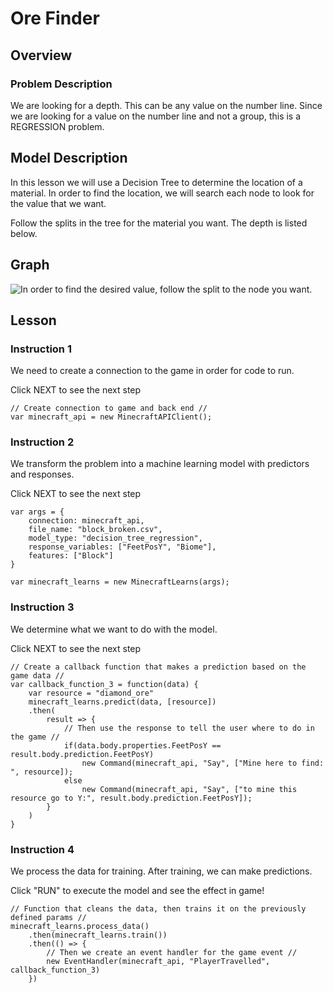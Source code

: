 # Ore Finder

## Overview
### Problem Description

We are looking for a depth. This can be any value on the number line.
Since we are looking for a value on the number line and not a group, 
this is a REGRESSION problem.

## Model Description

In this lesson we will use a Decision Tree to determine the location of a material. In order to find
the location, we will search each node to look for the value that we want.

Follow the splits in the tree for the material you want. The depth is listed below.

## Graph 
![In order to find the desired value, follow the split to the node you want.](../static/includes/decision_tree.png)

## Lesson
### Instruction 1
We need to create a connection to the game in order for code to run.

Click NEXT to see the next step
```
// Create connection to game and back end //
var minecraft_api = new MinecraftAPIClient();
```

### Instruction 2
We transform the problem into a machine learning model with predictors and responses.

Click NEXT to see the next step

```
var args = {
    connection: minecraft_api, 
    file_name: "block_broken.csv", 
    model_type: "decision_tree_regression", 
    response_variables: ["FeetPosY", "Biome"],
    features: ["Block"]
}

var minecraft_learns = new MinecraftLearns(args);

```

### Instruction 3
We determine what we want to do with the model.

Click NEXT to see the next step

```
// Create a callback function that makes a prediction based on the game data //
var callback_function_3 = function(data) {
    var resource = "diamond_ore"
    minecraft_learns.predict(data, [resource])
    .then(
        result => {
            // Then use the response to tell the user where to do in the game //
            if(data.body.properties.FeetPosY == result.body.prediction.FeetPosY)
                new Command(minecraft_api, "Say", ["Mine here to find: ", resource]);
            else
                new Command(minecraft_api, "Say", ["to mine this resource go to Y:", result.body.prediction.FeetPosY]);
        }            
    )
}
```

### Instruction 4
We process the data for training. After training, we can make predictions.

Click "RUN" to execute the model and see the effect in game!
```
// Function that cleans the data, then trains it on the previously defined params //
minecraft_learns.process_data()
    .then(minecraft_learns.train())
    .then(() => {
        // Then we create an event handler for the game event //
        new EventHandler(minecraft_api, "PlayerTravelled", callback_function_3)
    })
```
